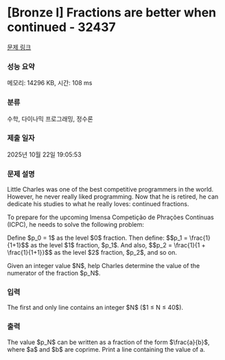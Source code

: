 # [Bronze I] Fractions are better when continued - 32437 

[문제 링크](https://www.acmicpc.net/problem/32437) 

### 성능 요약

메모리: 14296 KB, 시간: 108 ms

### 분류

수학, 다이나믹 프로그래밍, 정수론

### 제출 일자

2025년 10월 22일 19:05:53

### 문제 설명

<p>Little Charles was one of the best competitive programmers in the world. However, he never really liked programming. Now that he is retired, he can dedicate his studies to what he really loves: continued fractions.</p>

<p>To prepare for the upcoming Imensa Competição de Phrações Contínuas (ICPC), he needs to solve the following problem:</p>

<p>Define $p_0 = 1$ as the level $0$ fraction. Then define: $$p_1 = \frac{1}{1+1}$$ as the level $1$ fraction, $p_1$. And also, $$p_2 = \frac{1}{1 + \frac{1}{1+1}}$$ as the level $2$ fraction, $p_2$, and so on.</p>

<p>Given an integer value $N$, help Charles determine the value of the numerator of the fraction $p_N$.</p>

### 입력 

 <p>The first and only line contains an integer $N$ ($1 ≤ N ≤ 40$).</p>

### 출력 

 <p>The value $p_N$ can be written as a fraction of the form $\frac{a}{b}$, where $a$ and $b$ are coprime. Print a line containing the value of a.</p>

